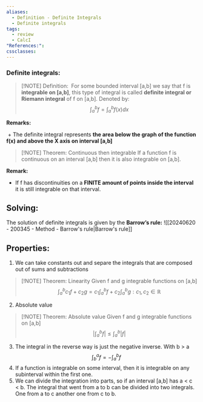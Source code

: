 ```yaml
---
aliases:
  - Definition - Definite Integrals
  - Definite integrals
tags:
  - review
  - CalcI
"References:": 
cssclasses:
---
```

### Definite integrals:

> [!NOTE] Definition: 
> For some bounded interval \[a,b] we say that f is **integrable on \[a,b]**, this type of integral is called **definite integral or Riemann integral** of f on \[a,b]. Denoted by: 
> $$
> \int^b_a f = \int_a^b f(x) dx
> $$


**Remarks:**

 + The definite integral represents **the area below the graph of the function f(x) and above the X axis on interval \[a,b]**
 
> [!NOTE] Theorem: Continuous then integrable
> If a function f is continuous on an interval [a,b] then it is also integrable on [a,b].

**Remark:**
+ If f has discontinuities on a **FINITE amount of points inside the interval** it is still integrable on that interval. 
## Solving: 
The solution of definite integrals is given by the **Barrow’s rule:**
![[20240620 - 200345 - Method - Barrow's rule|Barrow's rule]]
## Properties: 

1. We can take constants out and separe the integrals that are composed out of sums and subtractions
> [!NOTE] Theorem: Linearity 
> Given f and g integrable functions on [a,b]
> $$
> \int_a^b c_1 f + c_2 g = c_1 \int_a^b f + c_2 \int_a^b g: c_1, c_2 \in \mathbb R
> $$

2. Absolute value
> [!NOTE] Theorem: Absolute value
> Given f and g integrable functions on [a,b]
> $$
> |\int^b_a f| \leq \int^b_a |f|
> $$
> 

3. The integral in the reverse way is just the negative inverse. With b > a
$$
\int_b^a f = -\int_a^b f
$$
 4. If a function is integrable on some interval, then it is integrable on any subinterval within the first one.
 5. We can divide the integration into parts, so if an interval \[a,b] has a < c < b. The integral that went from a to b can be divided into two integrals. One from a to c another one from c to b. 

